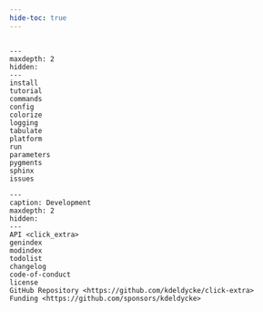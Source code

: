 ```yaml
---
hide-toc: true
---
```


```{include} ../readme.md
```

```{toctree}
---
maxdepth: 2
hidden:
---
install
tutorial
commands
config
colorize
logging
tabulate
platform
run
parameters
pygments
sphinx
issues
```

```{toctree}
---
caption: Development
maxdepth: 2
hidden:
---
API <click_extra>
genindex
modindex
todolist
changelog
code-of-conduct
license
GitHub Repository <https://github.com/kdeldycke/click-extra>
Funding <https://github.com/sponsors/kdeldycke>
```